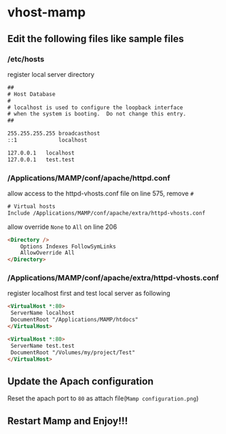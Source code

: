 # vhost-mamp


## Edit the following files like sample files

### /etc/hosts
register local server directory
```html
##
# Host Database
#
# localhost is used to configure the loopback interface
# when the system is booting.  Do not change this entry.
##

255.255.255.255	broadcasthost
::1             localhost

127.0.0.1	localhost
127.0.0.1   test.test
```

### /Applications/MAMP/conf/apache/httpd.conf

allow access to the httpd-vhosts.conf file
on line 575, remove `#`
```html
# Virtual hosts
Include /Applications/MAMP/conf/apache/extra/httpd-vhosts.conf
```

allow override `None` to `All` on line 206
```html
<Directory />
    Options Indexes FollowSymLinks
    AllowOverride All
</Directory>
```

### /Applications/MAMP/conf/apache/extra/httpd-vhosts.conf
register localhost first and test local server as following
```html
<VirtualHost *:80>
 ServerName localhost
 DocumentRoot "/Applications/MAMP/htdocs"
</VirtualHost>

<VirtualHost *:80>
 ServerName test.test
 DocumentRoot "/Volumes/my/project/Test"
</VirtualHost>
```


## Update the Apach configuration

Reset the apach port to `80` as attach file(`Mamp configuration.png`)



## Restart Mamp and Enjoy!!!